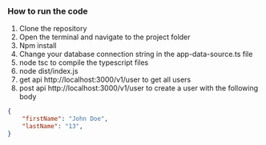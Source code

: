 ### How to run the code

1. Clone the repository
2. Open the terminal and navigate to the project folder
3. Npm install
4. Change your database connection string in the app-data-source.ts file
5. node tsc to compile the typescript files
6. node dist/index.js
7. get api http://localhost:3000/v1/user to get all users
8. post api http://localhost:3000/v1/user to create a user with the following body
```json
{
    "firstName": "John Doe",
    "lastName": "13",
}

